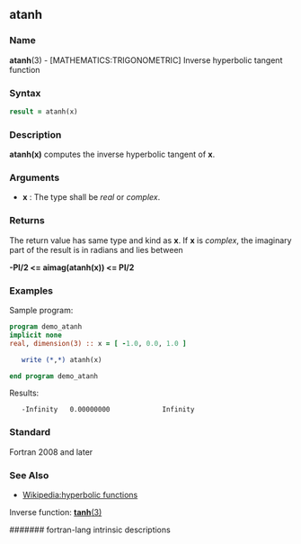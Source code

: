 ## atanh
### __Name__

__atanh__(3) - \[MATHEMATICS:TRIGONOMETRIC\] Inverse hyperbolic tangent function


### __Syntax__
```fortran
result = atanh(x)
```
### __Description__

__atanh(x)__ computes the inverse hyperbolic tangent of __x__.

### __Arguments__

  - __x__
    : The type shall be _real_ or _complex_.

### __Returns__

The return value has same type and kind as __x__. If __x__ is _complex_, the
imaginary part of the result is in radians and lies between

__-PI/2 \<= aimag(atanh(x)) \<= PI/2__

### __Examples__

Sample program:

```fortran
program demo_atanh
implicit none
real, dimension(3) :: x = [ -1.0, 0.0, 1.0 ]

   write (*,*) atanh(x)

end program demo_atanh
```
  Results:
```text
   -Infinity   0.00000000             Infinity
```

### __Standard__

Fortran 2008 and later

### __See Also__
- [Wikipedia:hyperbolic functions](https://en.wikipedia.org/wiki/Hyperbolic_functions)

Inverse function: [__tanh__(3)](TANH)

####### fortran-lang intrinsic descriptions
